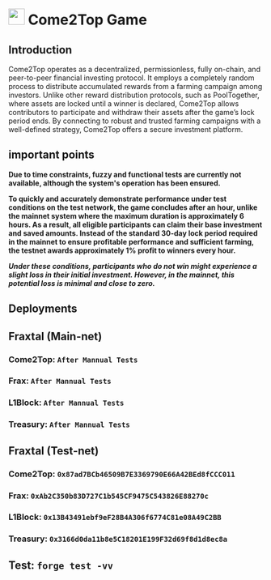 # <img src="https://github.com/DeftFinance/deft-game-contracts/blob/main/assets/COME2TOP-Logo.svg" width="32px" height="32px"> Come2Top Game

## Introduction
Come2Top operates as a decentralized, permissionless, fully on-chain, and peer-to-peer financial investing protocol. It employs a completely random process to distribute accumulated rewards from a farming campaign among investors. Unlike other reward distribution protocols, such as PoolTogether, where assets are locked until a winner is declared, Come2Top allows contributors to participate and withdraw their assets after the game’s lock period ends. By connecting to robust and trusted farming campaigns with a well-defined strategy, Come2Top offers a secure investment platform.


## important points
**Due to time constraints, fuzzy and functional tests are currently not available, although the system's operation has been ensured.**
 
**To quickly and accurately demonstrate performance under test conditions on the test network, the game concludes after an hour, unlike the mainnet system where the maximum duration is approximately 6 hours. As a result, all eligible participants can claim their base investment and saved amounts. Instead of the standard 30-day lock period required in the mainnet to ensure profitable performance and sufficient farming, the testnet awards approximately 1% profit to winners every hour.**
 
***Under these conditions, participants who do not win might experience a slight loss in their initial investment. However, in the mainnet, this potential loss is minimal and close to zero.***

## Deployments
## Fraxtal (Main-net)
### Come2Top: ``After Mannual Tests``
### Frax:  ``After Mannual Tests``
### L1Block: ``After Mannual Tests``
### Treasury: ``After Mannual Tests``

## Fraxtal (Test-net)
### Come2Top: ``0x87ad7BCb46509B7E3369790E66A42BEd8fCCC011``
### Frax: ``0xAb2C350b83D727C1b545CF9475C543826E88270c``
### L1Block: ``0x13B43491ebf9eF28B4A306f6774C81e08A49C2BB``
### Treasury: ``0x3166d0da11b8e5C18201E199F32d69f8d1d8ec8a``


## Test: ``forge test -vv``

